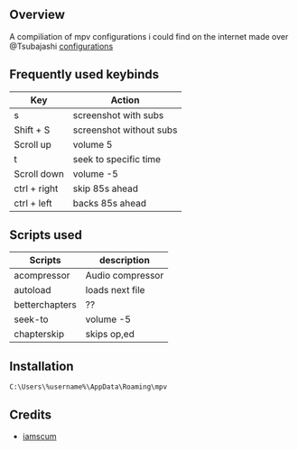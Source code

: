 ## Overview

A compiliation of mpv configurations i could find on the internet made over @Tsubajashi [configurations](https://github.com/Tsubajashi/mpv-settings)

## Frequently used keybinds
| Key | Action |
| - | - |
| s |screenshot with subs | 
| Shift + S |screenshot without subs |
| Scroll up | volume   5 |
| t | seek to specific time | 
| Scroll down | volume  -5 |
| ctrl + right | skip 85s ahead |
| ctrl + left | backs 85s ahead |

## Scripts used
| Scripts | description  |
| - | - |
| acompressor |Audio compressor | 
| autoload | loads next file |
| betterchapters | ?? |
| seek-to | volume  -5 |
| chapterskip | skips op,ed |

## Installation
```
C:\Users\%username%\AppData\Roaming\mpv
```
## Credits
- [iamscum](https://iamscum.wordpress.com/guides/videoplayback-guide/mpv-conf/)
